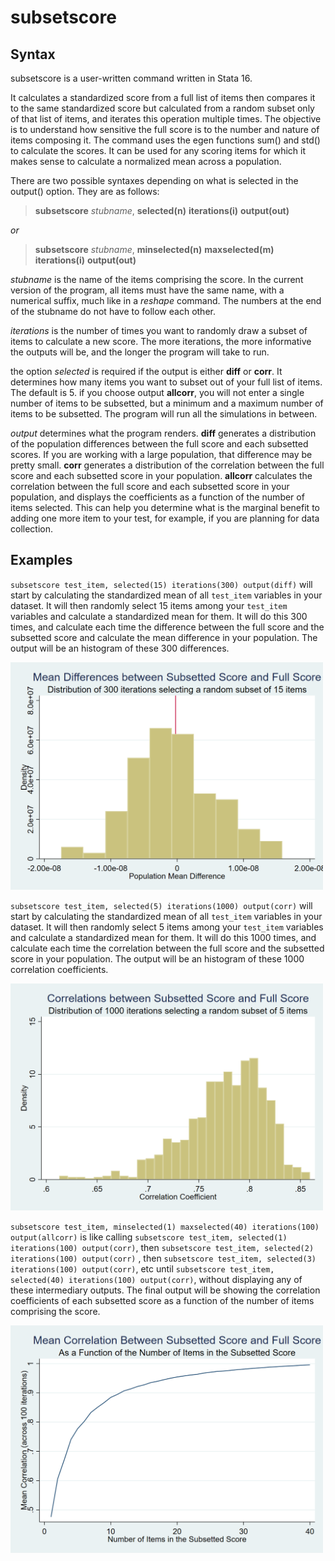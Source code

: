 # subsetscore


## Syntax 

subsetscore is a user-written command written in Stata 16.

It calculates a standardized score from a full list of items then compares it to the same standardized score but calculated from a random subset only of that list of items, and iterates this operation multiple times. The objective is to understand how sensitive the full score is to the number and nature of items composing it. The command uses the egen functions sum() and std() to calculate the scores. It can be used for any scoring items for which it makes sense to calculate a normalized mean across a population.

There are two possible syntaxes depending on what is selected in the output() option. They are as follows:

> **subsetscore** *stubname*, **selected(n)** **iterations(i)** **output(out)**

*or*

> **subsetscore** *stubname*, **minselected(n)** **maxselected(m)** **iterations(i)** **output(out)**

*stubname* is the name of the items comprising the score. In the current version of the program, all items must have the same name, with a numerical suffix, much like in a *reshape* command. The numbers at the end of the stubname do not have to follow each other.

*iterations* is the number of times you want to randomly draw a subset of items to calculate a new score. The more iterations, the more informative the outputs will be, and the longer the program will take to run.

the option *selected* is required if the output is either **diff** or **corr**. It determines how many items you want to subset out of your full list of items. The default is 5. 
if you choose output **allcorr**, you will not enter a single number of items to be subsetted, but a minimum and a maximum number of items to be subsetted. The program will run all the simulations in between. 

*output* determines what the program renders. **diff** generates a distribution of the population differences between the full score and each subsetted scores. If you are working with a large population, that difference may be pretty small. **corr** generates a distribution of the correlation between the full score and each subsetted score in your population. **allcorr** calculates the correlation between the full score and each subsetted score in your population, and displays the coefficients as a function of the number of items selected. This can help you determine what is the marginal benefit to adding one more item to your test, for example, if you are planning for data collection.


## Examples

`subsetscore test_item, selected(15) iterations(300) output(diff)`  will start by calculating the standardized mean of all `test_item` variables in your dataset. It will then randomly select 15 items among your `test_item` variables and calculate a standardized mean for them. It will do this 300 times, and calculate each time the difference between the full score and the subsetted score and calculate the mean difference in your population. The output will be an histogram of these 300 differences.

<img src="img/diff.png" width="500">

`subsetscore test_item, selected(5) iterations(1000) output(corr)`  will start by calculating the standardized mean of all `test_item` variables in your dataset. It will then randomly select 5 items among your `test_item` variables and calculate a standardized mean for them. It will do this 1000 times, and calculate each time the correlation between the full score and the subsetted score in your population. The output will be an histogram of these 1000 correlation coefficients.

<img src="img/corr.png" width="500">

`subsetscore test_item, minselected(1) maxselected(40) iterations(100) output(allcorr)`  is like calling `subsetscore test_item, selected(1) iterations(100) output(corr)`, then `subsetscore test_item, selected(2) iterations(100) output(corr)` , then `subsetscore test_item, selected(3) iterations(100) output(corr)`, etc until `subsetscore test_item, selected(40) iterations(100) output(corr)`, without displaying any of these intermediary outputs. The final output will be showing the correlation coefficients of each subsetted score as a function of the number of items comprising the score.

<img src="img/allcorr.png" width="500">

